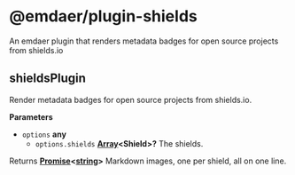 <!--
  This file was generated by emdaer

  Its template can be found at .emdaer/README.emdaer.md
-->

# @emdaer/plugin-shields

An emdaer plugin that renders metadata badges for open source projects from shields.io

<!-- Generated by documentation.js. Update this documentation by updating the source code. -->

## shieldsPlugin

Render metadata badges for open source projects from shields.io.

**Parameters**

-   `options` **any** 
    -   `options.shields` **[Array](https://developer.mozilla.org/en-US/docs/Web/JavaScript/Reference/Global_Objects/Array)&lt;Shield>?** The shields.

Returns **[Promise](https://developer.mozilla.org/en-US/docs/Web/JavaScript/Reference/Global_Objects/Promise)&lt;[string](https://developer.mozilla.org/en-US/docs/Web/JavaScript/Reference/Global_Objects/String)>** Markdown images, one per shield, all on one line.

